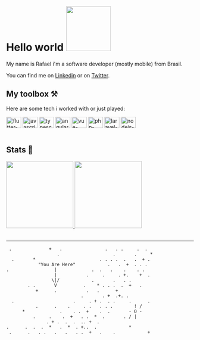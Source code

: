 # Hello world <img src="https://media.giphy.com/media/3oAt2gB5RNjOv9wOeA/giphy.gif" width="120em">

My name is Rafael i'm a software developer (mostly mobile) from Brasil.

You can find me on [Linkedin](https://www.linkedin.com/in/rafael-pontes/) or on [Twitter](https://twitter.com/rafaelpontes616).<br>

## My toolbox ⚒️
Here are some tech i worked with or just played:

<div style="display: inline_block">
  <img align="center" alt="flutter-logo" src="https://cdn.worldvectorlogo.com/logos/flutter.svg" height="30" width="40"/>
  <img align="center" alt="javascript-logo" src="https://cdn.worldvectorlogo.com/logos/logo-javascript.svg" height="30" width="40"/>
  <img align="center" alt="typescript-logo" src="https://cdn.worldvectorlogo.com/logos/typescript.svg" height="30" width="40"/>
  <img align="center" alt="angular-logo" src="https://cdn.worldvectorlogo.com/logos/angular-icon-1.svg" height="30" width="40"/>
  <img align="center" alt="vue-logo" src="https://cdn.worldvectorlogo.com/logos/vue-9.svg" height="30" width="40"/>
  <img align="center" alt="php-logo" src="https://cdn.worldvectorlogo.com/logos/php-1.svg" height="30" width="40"/>
  <img align="center" alt="laravel-logo" src="https://cdn.worldvectorlogo.com/logos/laravel-2.svg" height="30" width="40"/>
  <img align="center" alt="nodejs-logo" src="https://cdn.worldvectorlogo.com/logos/nodejs.svg" height="30" width="40"/>
</div><br>

## Stats 💩
<div align="left">
  <a href="https://github.com/anuraghazra/github-readme-stats">
    <img height="180em" src="https://github-readme-stats.vercel.app/api/top-langs/?username=daimioo&theme=ocean_dark&layout=compact&langs_count=10" />
    <img height="180em" src="https://github-readme-stats.vercel.app/api?username=daimioo&count_private=true&theme=ocean_dark" />
  </a>
</div><br>

---

```
 .              +   .                .   . .     .  .
                   .                    .       .     *
  .       *                        . . . .  .   .  + .
            "You Are Here"            .   .  +  . . .
.                 |             .  .   .    .    . .
                  |           .     .     . +.    +  .
                 \|/            .       .   . .
        . .       V          .    * . . .  .  +   .
           +      .           .   .      +
                            .       . +  .+. .
  .                      .     . + .  . .     .      .
           .      .    .     . .   . . .        ! /
      *             .    . .  +    .  .       - O -
          .     .    .  +   . .  *  .       . / |
               . + .  .  .  .. +  .
.      .  .  .  *   .  *  . +..  .            *
 .      .   . .   .   .   . .  +   .    .            +
```
